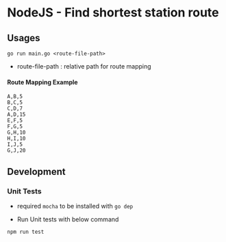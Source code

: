 # NodeJS - Find shortest station route

## Usages
```
go run main.go <route-file-path>
```

* route-file-path : relative path for route mapping 

#### Route Mapping Example
```
A,B,5
B,C,5
C,D,7
A,D,15
E,F,5
F,G,5
G,H,10
H,I,10
I,J,5
G,J,20
```
## Development
### Unit Tests
- required `mocha` to be installed with `go dep`

- Run Unit tests with below command
```
npm run test
```